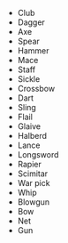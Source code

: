 - Club
- Dagger
- Axe
- Spear
- Hammer
- Mace
- Staff
- Sickle
- Crossbow
- Dart
- Sling
- Flail
- Glaive
- Halberd
- Lance
- Longsword
- Rapier
- Scimitar
- War pick
- Whip
- Blowgun
- Bow
- Net
- Gun